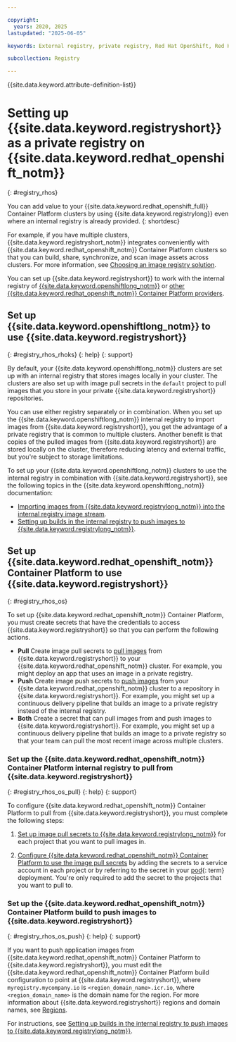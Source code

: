 ```yaml
---

copyright:
  years: 2020, 2025
lastupdated: "2025-06-05"

keywords: External registry, private registry, Red Hat OpenShift, Red Hat, clusters, Red Hat OpenShift Container Platform, container platform, internal registry, images

subcollection: Registry

---
```


{{site.data.keyword.attribute-definition-list}}

# Setting up {{site.data.keyword.registryshort}} as a private registry on {{site.data.keyword.redhat_openshift_notm}}
{: #registry_rhos}

You can add value to your {{site.data.keyword.redhat_openshift_full}} Container Platform clusters by using {{site.data.keyword.registrylong}} even where an internal registry is already provided.
{: shortdesc}

For example, if you have multiple clusters, {{site.data.keyword.registryshort_notm}} integrates conveniently with {{site.data.keyword.redhat_openshift_notm}} Container Platform clusters so that you can build, share, synchronize, and scan image assets across clusters. For more information, see [Choosing an image registry solution](/docs/openshift?topic=openshift-registry#openshift_registry_options).

You can set up {{site.data.keyword.registryshort}} to work with the internal registry of [{{site.data.keyword.openshiftlong_notm}}](#registry_rhos_rhoks) or [other {{site.data.keyword.redhat_openshift_notm}} Container Platform providers](#registry_rhos_os).

## Set up {{site.data.keyword.openshiftlong_notm}} to use {{site.data.keyword.registryshort}}
{: #registry_rhos_rhoks}
{: help}
{: support}

By default, your {{site.data.keyword.openshiftlong_notm}} clusters are set up with an internal registry that stores images locally in your cluster. The clusters are also set up with image pull secrets in the `default` project to pull images that you store in your private {{site.data.keyword.registryshort}} repositories.

You can use either registry separately or in combination. When you set up the {{site.data.keyword.openshiftlong_notm}} internal registry to import images from {{site.data.keyword.registryshort}}, you get the advantage of a private registry that is common to multiple clusters. Another benefit is that copies of the pulled images from {{site.data.keyword.registryshort}} are stored locally on the cluster, therefore reducing latency and external traffic, but you're subject to storage limitations.

To set up your {{site.data.keyword.openshiftlong_notm}} clusters to use the internal registry in combination with {{site.data.keyword.registryshort}}, see the following topics in the {{site.data.keyword.openshiftlong_notm}} documentation:

- [Importing images from {{site.data.keyword.registrylong_notm}} into the internal registry image stream](/docs/openshift?topic=openshift-registry#imagestream_registry).
- [Setting up builds in the internal registry to push images to {{site.data.keyword.registrylong_notm}}](/docs/openshift?topic=openshift-registry#builds_registry).

## Set up {{site.data.keyword.redhat_openshift_notm}} Container Platform to use {{site.data.keyword.registryshort}}
{: #registry_rhos_os}

To set up {{site.data.keyword.redhat_openshift_notm}} Container Platform, you must create secrets that have the credentials to access {{site.data.keyword.registryshort}} so that you can perform the following actions.

- **Pull** Create image pull secrets to [pull images](#registry_rhos_os_pull) from {{site.data.keyword.registryshort}} to your {{site.data.keyword.redhat_openshift_notm}} cluster. For example, you might deploy an app that uses an image in a private registry.
- **Push** Create image push secrets to [push images](#registry_rhos_os_push) from your {{site.data.keyword.redhat_openshift_notm}} cluster to a repository in {{site.data.keyword.registryshort}}. For example, you might set up a continuous delivery pipeline that builds an image to a private registry instead of the internal registry.
- **Both** Create a secret that can pull images from and push images to {{site.data.keyword.registryshort}}. For example, you might set up a continuous delivery pipeline that builds an image to a private registry so that your team can pull the most recent image across multiple clusters.

### Set up the {{site.data.keyword.redhat_openshift_notm}} Container Platform internal registry to pull from {{site.data.keyword.registryshort}}
{: #registry_rhos_os_pull}
{: help}
{: support}

To configure {{site.data.keyword.redhat_openshift_notm}} Container Platform to pull from {{site.data.keyword.registryshort}}, you must complete the following steps:

1. [Set up image pull secrets to {{site.data.keyword.registrylong_notm}}](/docs/openshift?topic=openshift-registry#other_registry_accounts) for each project that you want to pull images in.

2. [Configure {{site.data.keyword.redhat_openshift_notm}} Container Platform to use the image pull secrets](/docs/openshift?topic=openshift-registry#use_imagePullSecret) by adding the secrets to a service account in each project or by referring to the secret in your [pod](#x8461823){: term} deployment. You're only required to add the secret to the projects that you want to pull to.

### Set up the {{site.data.keyword.redhat_openshift_notm}} Container Platform build to push images to {{site.data.keyword.registryshort}}
{: #registry_rhos_os_push}
{: help}
{: support}

If you want to push application images from {{site.data.keyword.redhat_openshift_notm}} Container Platform to {{site.data.keyword.registryshort}}, you must edit the {{site.data.keyword.redhat_openshift_notm}} Container Platform build configuration to point at {{site.data.keyword.registryshort}}, where `myregistry.mycompany.io` is `<region_domain_name>.icr.io`, where `<region_domain_name>` is the domain name for the region. For more information about {{site.data.keyword.registryshort}} regions and domain names, see [Regions](/docs/Registry?topic=Registry-registry_overview#registry_regions).

For instructions, see [Setting up builds in the internal registry to push images to {{site.data.keyword.registrylong_notm}}](/docs/openshift?topic=openshift-registry#builds_registry).
